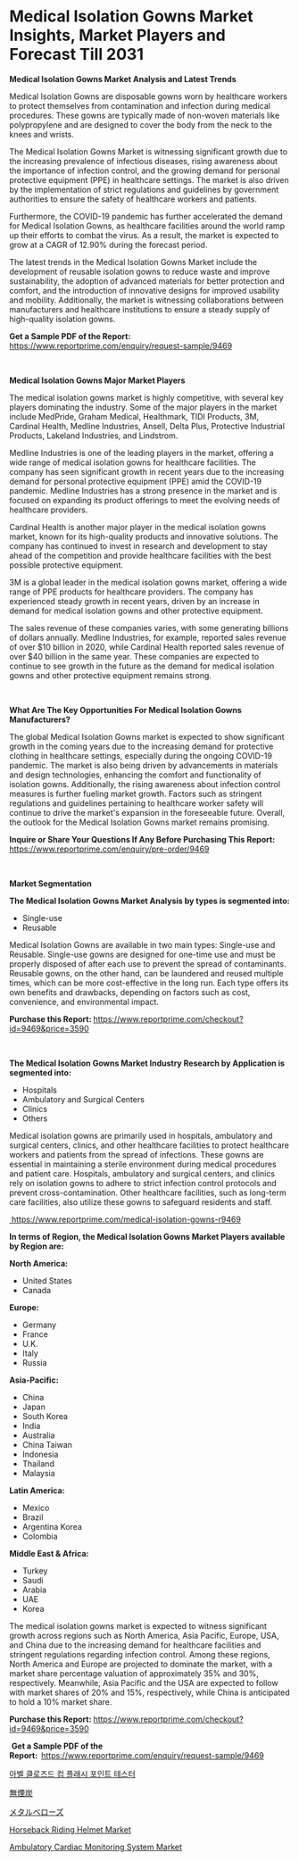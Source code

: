 <p><h1>Medical Isolation Gowns Market Insights, Market Players and Forecast Till 2031</h1></p><p><strong>Medical Isolation Gowns Market Analysis and Latest Trends</strong></p>
<p><p>Medical Isolation Gowns are disposable gowns worn by healthcare workers to protect themselves from contamination and infection during medical procedures. These gowns are typically made of non-woven materials like polypropylene and are designed to cover the body from the neck to the knees and wrists.</p><p>The Medical Isolation Gowns Market is witnessing significant growth due to the increasing prevalence of infectious diseases, rising awareness about the importance of infection control, and the growing demand for personal protective equipment (PPE) in healthcare settings. The market is also driven by the implementation of strict regulations and guidelines by government authorities to ensure the safety of healthcare workers and patients.</p><p>Furthermore, the COVID-19 pandemic has further accelerated the demand for Medical Isolation Gowns, as healthcare facilities around the world ramp up their efforts to combat the virus. As a result, the market is expected to grow at a CAGR of 12.90% during the forecast period.</p><p>The latest trends in the Medical Isolation Gowns Market include the development of reusable isolation gowns to reduce waste and improve sustainability, the adoption of advanced materials for better protection and comfort, and the introduction of innovative designs for improved usability and mobility. Additionally, the market is witnessing collaborations between manufacturers and healthcare institutions to ensure a steady supply of high-quality isolation gowns.</p></p>
<p><strong>Get a Sample PDF of the Report:&nbsp;</strong> <a href="https://www.reportprime.com/enquiry/request-sample/9469">https://www.reportprime.com/enquiry/request-sample/9469</a></p>
<p>&nbsp;</p>
<p><strong>Medical Isolation Gowns Major Market Players</strong></p>
<p><p>The medical isolation gowns market is highly competitive, with several key players dominating the industry. Some of the major players in the market include MedPride, Graham Medical, Healthmark, TIDI Products, 3M, Cardinal Health, Medline Industries, Ansell, Delta Plus, Protective Industrial Products, Lakeland Industries, and Lindstrom. </p><p>Medline Industries is one of the leading players in the market, offering a wide range of medical isolation gowns for healthcare facilities. The company has seen significant growth in recent years due to the increasing demand for personal protective equipment (PPE) amid the COVID-19 pandemic. Medline Industries has a strong presence in the market and is focused on expanding its product offerings to meet the evolving needs of healthcare providers.</p><p>Cardinal Health is another major player in the medical isolation gowns market, known for its high-quality products and innovative solutions. The company has continued to invest in research and development to stay ahead of the competition and provide healthcare facilities with the best possible protective equipment.</p><p>3M is a global leader in the medical isolation gowns market, offering a wide range of PPE products for healthcare providers. The company has experienced steady growth in recent years, driven by an increase in demand for medical isolation gowns and other protective equipment.</p><p>The sales revenue of these companies varies, with some generating billions of dollars annually. Medline Industries, for example, reported sales revenue of over $10 billion in 2020, while Cardinal Health reported sales revenue of over $40 billion in the same year. These companies are expected to continue to see growth in the future as the demand for medical isolation gowns and other protective equipment remains strong.</p></p>
<p>&nbsp;</p>
<p><strong>What Are The Key Opportunities For Medical Isolation Gowns Manufacturers?</strong></p>
<p><p>The global Medical Isolation Gowns market is expected to show significant growth in the coming years due to the increasing demand for protective clothing in healthcare settings, especially during the ongoing COVID-19 pandemic. The market is also being driven by advancements in materials and design technologies, enhancing the comfort and functionality of isolation gowns. Additionally, the rising awareness about infection control measures is further fueling market growth. Factors such as stringent regulations and guidelines pertaining to healthcare worker safety will continue to drive the market's expansion in the foreseeable future. Overall, the outlook for the Medical Isolation Gowns market remains promising.</p></p>
<p><strong>Inquire or Share Your Questions If Any Before Purchasing This Report:</strong> <a href="https://www.reportprime.com/enquiry/pre-order/9469">https://www.reportprime.com/enquiry/pre-order/9469</a></p>
<p>&nbsp;</p>
<p><strong>Market Segmentation</strong></p>
<p><strong>The Medical Isolation Gowns Market Analysis by types is segmented into:</strong></p>
<p><ul><li>Single-use</li><li>Reusable</li></ul></p>
<p><p>Medical Isolation Gowns are available in two main types: Single-use and Reusable. Single-use gowns are designed for one-time use and must be properly disposed of after each use to prevent the spread of contaminants. Reusable gowns, on the other hand, can be laundered and reused multiple times, which can be more cost-effective in the long run. Each type offers its own benefits and drawbacks, depending on factors such as cost, convenience, and environmental impact.</p></p>
<p><strong>Purchase this Report:&nbsp;</strong><a href="https://www.reportprime.com/checkout?id=9469&price=3590">https://www.reportprime.com/checkout?id=9469&price=3590</a></p>
<p>&nbsp;</p>
<p><strong>The Medical Isolation Gowns Market Industry Research by Application is segmented into:</strong></p>
<p><ul><li>Hospitals</li><li>Ambulatory and Surgical Centers</li><li>Clinics</li><li>Others</li></ul></p>
<p><p>Medical isolation gowns are primarily used in hospitals, ambulatory and surgical centers, clinics, and other healthcare facilities to protect healthcare workers and patients from the spread of infections. These gowns are essential in maintaining a sterile environment during medical procedures and patient care. Hospitals, ambulatory and surgical centers, and clinics rely on isolation gowns to adhere to strict infection control protocols and prevent cross-contamination. Other healthcare facilities, such as long-term care facilities, also utilize these gowns to safeguard residents and staff.</p></p>
<p><a href="https://www.reportprime.com/medical-isolation-gowns-r9469">&nbsp;https://www.reportprime.com/medical-isolation-gowns-r9469</a></p>
<p><strong>In terms of Region, the Medical Isolation Gowns Market Players available by Region are:</strong></p>
<p>
    <p> <strong> North America: </strong>
        <ul>
            <li>United States</li>
            <li>Canada</li>
        </ul>
        </p> 
    <p> <strong> Europe: </strong>
        <ul>
            <li>Germany</li>
            <li>France</li>
            <li>U.K.</li>
            <li>Italy</li>
            <li>Russia</li>
        </ul>
        </p> 
    <p> <strong> Asia-Pacific: </strong>
        <ul>
            <li>China</li>
            <li>Japan</li>
            <li>South Korea</li>
            <li>India</li>
            <li>Australia</li>
            <li>China Taiwan</li>
            <li>Indonesia</li>
            <li>Thailand</li>
            <li>Malaysia</li>
        </ul>
        </p> 
    <p> <strong> Latin America: </strong>
        <ul>
            <li>Mexico</li>
            <li>Brazil</li>
            <li>Argentina Korea</li>
            <li>Colombia</li>
        </ul>
        </p> 
    <p> <strong> Middle East & Africa: </strong>
        <ul>
            <li>Turkey</li>
            <li>Saudi</li>
            <li>Arabia</li>
            <li>UAE</li>
            <li>Korea</li>
        </ul>
    </p>
    </p>
<p><p>The medical isolation gowns market is expected to witness significant growth across regions such as North America, Asia Pacific, Europe, USA, and China due to the increasing demand for healthcare facilities and stringent regulations regarding infection control. Among these regions, North America and Europe are projected to dominate the market, with a market share percentage valuation of approximately 35% and 30%, respectively. Meanwhile, Asia Pacific and the USA are expected to follow with market shares of 20% and 15%, respectively, while China is anticipated to hold a 10% market share.</p></p>
<p><strong>Purchase this Report: </strong><a href="https://www.reportprime.com/checkout?id=9469&price=3590">https://www.reportprime.com/checkout?id=9469&price=3590</a></p>
<p>&nbsp;<strong>Get a Sample PDF of the Report:&nbsp;&nbsp;</strong><a href="https://www.reportprime.com/enquiry/request-sample/9469">https://www.reportprime.com/enquiry/request-sample/9469</a></p>
<p><strong></strong></p>
<p><p><a href="https://github.com/joannescott9078/Market-Research-Report-List-1/blob/main/806353673810.md">아벨 클로즈드 컵 플래시 포인트 테스터</a></p><p><a href="https://github.com/avwofrml53535/Market-Research-Report-List-2/blob/main/284835078488.md">無煙炭</a></p><p><a href="https://github.com/vtbvgl20191192/Market-Research-Report-List-2/blob/main/649796178491.md">メタルベローズ</a></p><p><a href="https://issuu.com/reportprime-2/docs/horseback-riding-helmet-market-size-2030.pptx">Horseback Riding Helmet Market</a></p><p><a href="https://github.com/cameroneffertz/Market-Research-Report-List-1/blob/main/ambulatory-cardiac-monitoring-system-market.md">Ambulatory Cardiac Monitoring System Market</a></p></p>